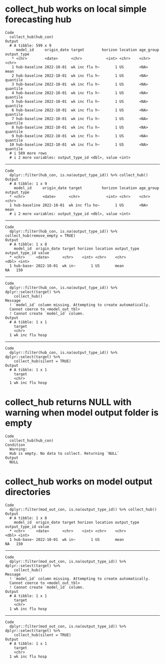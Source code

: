 # collect_hub works on local simple forecasting hub

    Code
      collect_hub(hub_con)
    Output
      # A tibble: 599 x 9
         model_id     origin_date target        horizon location age_group output_type
       * <chr>        <date>      <chr>           <int> <chr>    <chr>     <chr>      
       1 hub-baseline 2022-10-01  wk inc flu h~       1 US       <NA>      mean       
       2 hub-baseline 2022-10-01  wk inc flu h~       1 US       <NA>      quantile   
       3 hub-baseline 2022-10-01  wk inc flu h~       1 US       <NA>      quantile   
       4 hub-baseline 2022-10-01  wk inc flu h~       1 US       <NA>      quantile   
       5 hub-baseline 2022-10-01  wk inc flu h~       1 US       <NA>      quantile   
       6 hub-baseline 2022-10-01  wk inc flu h~       1 US       <NA>      quantile   
       7 hub-baseline 2022-10-01  wk inc flu h~       1 US       <NA>      quantile   
       8 hub-baseline 2022-10-01  wk inc flu h~       1 US       <NA>      quantile   
       9 hub-baseline 2022-10-01  wk inc flu h~       1 US       <NA>      quantile   
      10 hub-baseline 2022-10-01  wk inc flu h~       1 US       <NA>      quantile   
      # i 589 more rows
      # i 2 more variables: output_type_id <dbl>, value <int>

---

    Code
      dplyr::filter(hub_con, is.na(output_type_id)) %>% collect_hub()
    Output
      # A tibble: 1 x 9
        model_id     origin_date target         horizon location age_group output_type
      * <chr>        <date>      <chr>            <int> <chr>    <chr>     <chr>      
      1 hub-baseline 2022-10-01  wk inc flu ho~       1 US       <NA>      mean       
      # i 2 more variables: output_type_id <dbl>, value <int>

---

    Code
      dplyr::filter(hub_con, is.na(output_type_id)) %>% collect_hub(remove_empty = TRUE)
    Output
      # A tibble: 1 x 8
        model_id  origin_date target horizon location output_type output_type_id value
      * <chr>     <date>      <chr>    <int> <chr>    <chr>                <dbl> <int>
      1 hub-base~ 2022-10-01  wk in~       1 US       mean                    NA   150

---

    Code
      dplyr::filter(hub_con, is.na(output_type_id)) %>% dplyr::select(target) %>%
        collect_hub()
    Message
      ! `model_id` column missing. Attempting to create automatically.
      Cannot coerce to <model_out_tbl>
      ! Cannot create `model_id` column.
    Output
      # A tibble: 1 x 1
        target         
        <chr>          
      1 wk inc flu hosp

---

    Code
      dplyr::filter(hub_con, is.na(output_type_id)) %>% dplyr::select(target) %>%
        collect_hub(silent = TRUE)
    Output
      # A tibble: 1 x 1
        target         
        <chr>          
      1 wk inc flu hosp

# collect_hub returns NULL with warning when model output folder is empty

    Code
      collect_hub(hub_con)
    Condition
      Warning:
      Hub is empty. No data to collect. Returning `NULL`
    Output
      NULL

# collect_hub works on model output directories

    Code
      dplyr::filter(mod_out_con, is.na(output_type_id)) %>% collect_hub()
    Output
      # A tibble: 1 x 8
        model_id  origin_date target horizon location output_type output_type_id value
      * <chr>     <date>      <chr>    <int> <chr>    <chr>                <dbl> <int>
      1 hub-base~ 2022-10-01  wk in~       1 US       mean                    NA   150

---

    Code
      dplyr::filter(mod_out_con, is.na(output_type_id)) %>% dplyr::select(target) %>%
        collect_hub()
    Message
      ! `model_id` column missing. Attempting to create automatically.
      Cannot coerce to <model_out_tbl>
      ! Cannot create `model_id` column.
    Output
      # A tibble: 1 x 1
        target         
        <chr>          
      1 wk inc flu hosp

---

    Code
      dplyr::filter(mod_out_con, is.na(output_type_id)) %>% dplyr::select(target) %>%
        collect_hub(silent = TRUE)
    Output
      # A tibble: 1 x 1
        target         
        <chr>          
      1 wk inc flu hosp

